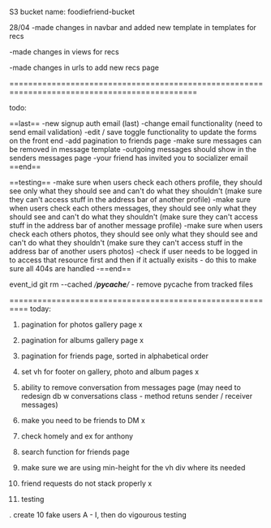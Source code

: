 S3 bucket name: foodiefriend-bucket

28/04
-made changes in navbar and added new template in templates for recs

-made changes in views for recs

-made changes in urls to add new recs page

==============================================================================================

todo:

==last==
-new signup auth email (last)
-change email functionality (need to send email validation)
-edit / save toggle functionality to update the forms on the front end
-add pagination to friends page
-make sure messages can be removed in message template
-outgoing messages should show in the senders messages page
-your friend has invited you to socializer email
==end==

==testing==
-make sure when users check each others profile, they should see only what they should see and can't do what they shouldn't (make sure they can't access stuff in the address bar of another profile)
-make sure when users check each others messages, they should see only what they should see and can't do what they shouldn't (make sure they can't access stuff in the address bar of another message profile)
-make sure when users check each others photos, they should see only what they should see and can't do what they shouldn't (make sure they can't access stuff in the address bar of another users photos)
-check if user needs to be logged in to access that resource first and then if it actually exisits - do this to make sure all 404s are handled
-==end==



event_id
git rm --cached */__pycache__/* - remove pycache from tracked files

==========================================================
today:

1. pagination for photos gallery page x
2. pagination for albums gallery page x
3. pagination for friends page, sorted in alphabetical order
4. set vh for footer on gallery, photo and album pages x
5. ability to remove conversation from messages page (may need to redesign db w conversations class - method retuns sender / receiver messages)
6. make you need to be friends to DM x
7. check homely and ex for anthony
8. search function for friends page
9. make sure we are using min-height for the vh div where its needed
10. friend requests do not stack properly x

9. testing




. create 10 fake users A - I, then do vigourous testing



